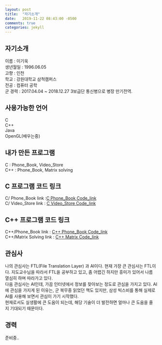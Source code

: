 ```yaml
---
layout: post
title:  "자기소개"
date:   2019-11-22 08:43:00 -0500
comments: true
categories: jekyll
---
```


## 자기소개
이름 : 이기욱<br>
생년월일 : 1996.06.05<br>
고향 : 인천<br>
학교 : 강원대학교 삼척캠퍼스<br>
전공 : 컴퓨터 공학<br>
군 경력 : 2017.04.04 ~ 2018.12.27 3보급단 통신병으로 병장 만기전역.<br>

## 사용가능한 언어
C<br>
C++<br>
Java<br>
OpenGL(배우는중)<br>

## 내가 만든 프로그램
C : Phone_Book, Video_Store<br>C++ : Phone_Book, Matrix solving

## C 프로그램 코드 링크
C/ Phone_Book link :<a href="https://github.com/wook0605/wook0605.github.io/tree/master/C/Phone_Book">C Phone_Book Code_link</a><br>C/ Video_Store link : <a href="https://github.com/wook0605/wook0605.github.io/tree/master/C/Video_Store">C Video_Store Code_link</a>
 
## C++ 프로그램 코드 링크
C++/Phone_Book link :  <a href="https://github.com/wook0605/wook0605.github.io/tree/master/C%2B%2B/Phone_Book">C++ Phone_Book Code_link</a><br>C++/Matrix Solving link : <a href="https://github.com/wook0605/wook0605.github.io/tree/master/C%2B%2B/Matrix">C++ Matrix Code_link</a>

## 관심사
나의 관심사는 FTL(File Translation Layer) 과 AI이다. 현재 가장 큰 관심사는 FTL이다.&nbsp;지도교수님을 따라서 FTL을 공부하고 있고,&nbsp;좀 어렵긴 하지만 흥미가 있어서 나름 열심히 하며 따라가고 있다.<br>다음 관심사는 AI인데,&nbsp;가끔 인터넷에서 정보를 찾아보는 정도로 관심을 가지고 있다.&nbsp;AI에 관심을 가지게 된 이유는,&nbsp;군 복무중 읽었던 책도 있지만,&nbsp;삼성 빅스비를 통해 실제로 AI를 사용해 보면서 관심이 가기 시작했다.<br>현재로서도 실생활에 큰 도움이 되는데, 해당 기술이 더 발전하면 얼마나 큰 도움을 줄 지 기대되기 때문이다.

## 경력
준비중..
